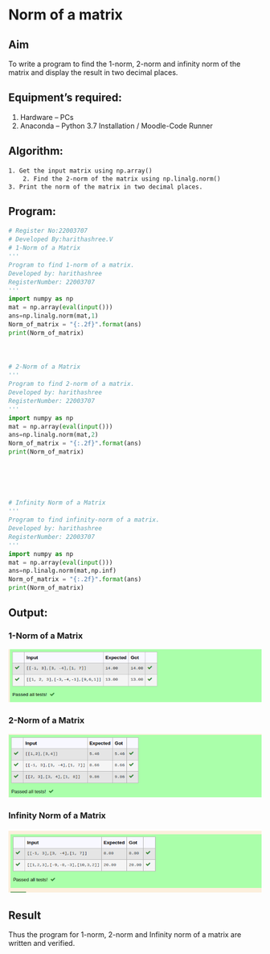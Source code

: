 # Norm of a matrix
## Aim
To write a program to find the 1-norm, 2-norm and infinity norm of the matrix and display the result in two decimal places.
## Equipment’s required:
1.	Hardware – PCs
2.	Anaconda – Python 3.7 Installation / Moodle-Code Runner
## Algorithm:
	1. Get the input matrix using np.array()   
        2. Find the 2-norm of the matrix using np.linalg.norm()
	3. Print the norm of the matrix in two decimal places.
## Program:
```Python
# Register No:22003707
# Developed By:harithashree.V
# 1-Norm of a Matrix
'''
Program to find 1-norm of a matrix.
Developed by: harithashree
RegisterNumber: 22003707
'''
import numpy as np
mat = np.array(eval(input()))
ans=np.linalg.norm(mat,1)
Norm_of_matrix = "{:.2f}".format(ans)
print(Norm_of_matrix)



# 2-Norm of a Matrix
'''
Program to find 2-norm of a matrix.
Developed by: harithashree
RegisterNumber: 22003707
'''
import numpy as np
mat = np.array(eval(input()))
ans=np.linalg.norm(mat,2)
Norm_of_matrix = "{:.2f}".format(ans)
print(Norm_of_matrix)





# Infinity Norm of a Matrix
'''
Program to find infinity-norm of a matrix.
Developed by: harithashree
RegisterNumber: 22003707
'''
import numpy as np
mat = np.array(eval(input()))
ans=np.linalg.norm(mat,np.inf)
Norm_of_matrix = "{:.2f}".format(ans)
print(Norm_of_matrix)
```
## Output:
### 1-Norm of a Matrix
![output](/Screenshot%20from%202023-01-25%2022-08-44.png)

### 2-Norm of a Matrix
![output](/Screenshot%20from%202023-01-25%2022-09-14.png)

### Infinity Norm of a Matrix
![output](/Screenshot%20from%202023-01-25%2022-09-36.png)

## Result
Thus the program for 1-norm, 2-norm and Infinity norm of a matrix are written and verified.
